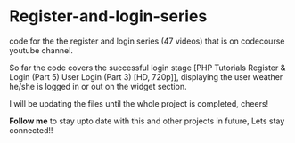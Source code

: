 # Register-and-login-series
code for the the register and login series (47 videos) that is on codecourse youtube channel.

So far the code covers the successful login stage [PHP Tutorials Register & Login (Part 5) User Login (Part 3) [HD, 720p]], displaying the user weather he/she is logged in or out on the widget section.

I will be updating the files until the whole project is completed, cheers!

<strong>Follow me</strong> to stay upto date with this and other projects in future,
Lets stay connected!!
